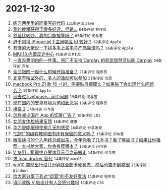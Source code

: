 # 2021-12-30

1. [练习两年半的同事写的代码](https://www.v2ex.com/t/825212) `131条评论` `Java`
1. [我的教程获得了很多好评，但是...](https://www.v2ex.com/t/825222) `84条评论` `程序员`
1. [邻居比较吵，真的只能报警吗？](https://www.v2ex.com/t/825230) `63条评论` `问与答`
1. [迫于刚换 iPhone 问下主用哪区 Id 较好？](https://www.v2ex.com/t/825215) `62条评论` `Apple`
1. [有懂的大佬说一下拼多多上买电子产品靠谱吗？](https://www.v2ex.com/t/825281) `56条评论` `Apple`
1. [MIUI13 内置反诈中心](https://www.v2ex.com/t/825250) `41条评论` `MIUI`
1. [一直没想明白的一件事，原厂不支持 Carplay 的机型居然可以刷 Carplay](https://www.v2ex.com/t/825257) `24条评论` `汽车`
1. [金三银四一般什么时候开始准备？](https://www.v2ex.com/t/825214) `21条评论` `程序员`
1. [北京有啥室外的、多人的活动可以参加](https://www.v2ex.com/t/825202) `21条评论` `北京`
1. [macbook Pro 21 款 16 寸的，需要贴屏幕膜么？如果贴了会出现什么问题么？](https://www.v2ex.com/t/825275) `19条评论` `Apple`
1. [没去过 livehouse，问个问题](https://www.v2ex.com/t/825199) `19条评论` `问与答`
1. [现在国内的安卓环境为何如此恶劣](https://www.v2ex.com/t/825332) `18条评论` `程序员`
1. [相亲 2](https://www.v2ex.com/t/825240) `17条评论` `问与答`
1. [怎样减少国产 App 的切屏广告？](https://www.v2ex.com/t/825292) `16条评论` `iOS`
1. [女朋友体检结果反馈](https://www.v2ex.com/t/825265) `16条评论` `健康`
1. [华为智能眼镜使用几天的感受](https://www.v2ex.com/t/825218) `16条评论` `分享发现`
1. [“过时”的编程教程图书还有保留的意义吗？](https://www.v2ex.com/t/825217) `15条评论` `问与答`
1. [微信读书的个人年终总结出来，今年你看了几本书？看了哪些书？如果让你推荐一本书给大家，你会推荐哪本？](https://www.v2ex.com/t/825209) `15条评论` `问与答`
1. [V 友们，租房中介要求我元旦之前搬走](https://www.v2ex.com/t/825310) `14条评论` `问与答`
1. [求 mac docker 替代](https://www.v2ex.com/t/825219) `14条评论` `macOS`
1. [win10 突然出行没几分钟就全部卡死状态，然后也查不到原因](https://www.v2ex.com/t/825203) `13条评论` `Windows`
1. [给大家分享下我对“运营”的不友好看法](https://www.v2ex.com/t/825317) `11条评论` `程序员`
1. [请问改版 V 站设计有人会感兴趣吗](https://www.v2ex.com/t/825208) `11条评论` `CSS`
